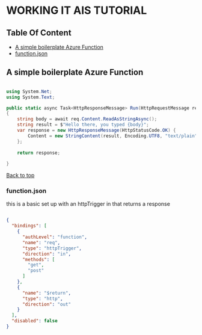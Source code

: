 # WORKING IT AIS TUTORIAL

## Table Of Content
- [A simple boilerplate Azure Function](#a-simple-boilerplate-azure-function)
- [function.json](#function.json)


## A simple boilerplate Azure Function

```csharp

using System.Net; 
using System.Text;

public static async Task<HttpResponseMessage> Run(HttpRequestMessage req, TraceWriter log)
{
    string body = await req.Content.ReadAsStringAsync();
    string result = $"Hello there, you typed {body}";
    var response = new HttpResponseMessage(HttpStatusCode.OK) {
        Content = new StringContent(result, Encoding.UTF8, "text/plain")
    };
  
    return response;
 
}

``` 
[Back to top](#table-of-content)


### function.json

this is a basic set up with an httpTrigger in that returns a response

```json

{
  "bindings": [
    {
      "authLevel": "function",
      "name": "req",
      "type": "httpTrigger",
      "direction": "in",
      "methods": [
        "get",
        "post"
      ]
    },
    {
      "name": "$return",
      "type": "http",
      "direction": "out"
    }
  ],
  "disabled": false
}

```
